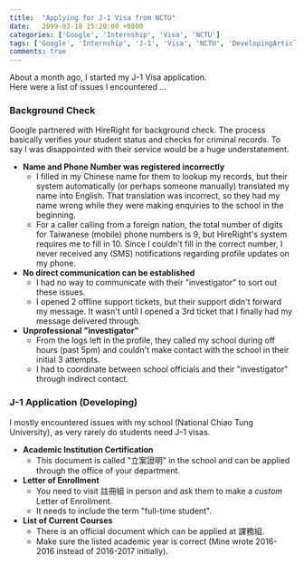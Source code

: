```yaml
---
title:  "Applying for J-1 Visa from NCTU"
date:   2099-03-18 15:20:00 +0800
categories: ['Google', 'Internship', 'Visa', 'NCTU']
tags: ['Google', 'Internship', 'J-1', 'Visa', 'NCTU', 'DevelopingArticle']
comments: true
---
```


About a month ago, I started my J-1 Visa application.  
Here were a list of issues I encountered ...

<!--more-->

### Background Check

Google partnered with HireRight for background check. The process basically verifies your student status and checks for criminal records. To say I was disappointed with their service would be a huge understatement.

- **Name and Phone Number was registered incorrectly**
	- I filled in my Chinese name for them to lookup my records, but their system automatically (or perhaps someone manually) translated my name into English. That translation was incorrect, so they had my name wrong while they were making enquiries to the school in the beginning.
	- For a caller calling from a foreign nation, the total number of digits for Taiwanese (mobile) phone numbers is 9, but HireRight's system requires me to fill in 10. Since I couldn't fill in the correct number, I never received any (SMS) notifications regarding profile updates on my phone.
- **No direct communication can be established**
	- I had no way to communicate with their "investigator" to sort out these issues.
	- I opened 2 offline support tickets, but their support didn't forward my message. It wasn't until I opened a 3rd ticket that I finally had my message delivered through.
- **Unprofessional "investigator"**
	- From the logs left in the profile, they called my school during off hours (past 5pm) and couldn't make contact with the school in their initial 3 attempts.
	- I had to coordinate between school officials and their "investigator" through indirect contact.


### J-1 Application (Developing)

I mostly encountered issues with my school (National Chiao Tung University), as very rarely do students need J-1 visas.

- **Academic Institution Certification**
	- This document is called "立案證明" in the school and can be applied through the office of your department.
- **Letter of Enrollment**
	- You need to visit 註冊組 in person and ask them to make a *custom* Letter of Enrollment.
	- It needs to include the term "full-time student".
- **List of Current Courses**
	- There is an official document which can be applied at 課務組.
	- Make sure the listed academic year is correct (Mine wrote 2016-2016 instead of 2016-2017 initially).
